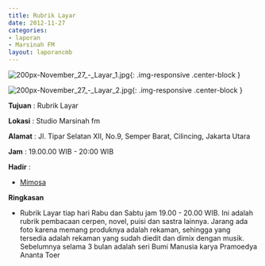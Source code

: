 ```yaml
---
title: Rubrik Layar 
date: 2012-11-27
categories:
- laporan
- Marsinah FM
layout: laporancmb
---
```



![200px-November_27_-_Layar_1.jpg](/uploads/200px-November_27_-_Layar_1.jpg){: .img-responsive .center-block }

![200px-November_27_-_Layar_2.jpg](/uploads/200px-November_27_-_Layar_2.jpg){: .img-responsive .center-block }


**Tujuan** : Rubrik Layar 

**Lokasi** : Studio Marsinah fm 

**Alamat** : Jl. Tipar Selatan XII, No.9, Semper Barat, Cilincing, Jakarta Utara 

**Jam** : 19.00.00 WIB - 20:00 WIB 

**Hadir** :
* [Mimosa](http://wiki.ciptamedia.org/wiki/Mimosa)

**Ringkasan**  
* Rubrik Layar tiap hari Rabu dan Sabtu jam 19.00 - 20.00 WIB. Ini adalah rubrik pembacaan cerpen, novel, puisi dan sastra lainnya. Jarang ada foto karena memang produknya adalah rekaman, sehingga yang tersedia adalah rekaman yang sudah diedit dan dimix dengan musik. Sebelumnya selama 3 bulan adalah seri Bumi Manusia karya Pramoedya Ananta Toer 
